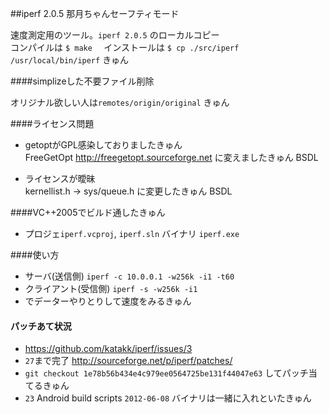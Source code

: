 ##iperf 2.0.5 那月ちゃんセーフティモード

速度測定用のツール。`iperf 2.0.5` のローカルコピー   
コンパイルは `$ make  ` インストールは ` $ cp ./src/iperf  /usr/local/bin/iperf ` きゅん    

####simplizeした不要ファイル削除

オリジナル欲しい人は`remotes/origin/original` きゅん   

####ライセンス問題

* getoptがGPL感染しておりましたきゅん  
FreeGetOpt http://freegetopt.sourceforge.net に変えましたきゅん  BSDL  

* ライセンスが曖昧  
kernellist.h -> sys/queue.h に変更したきゅん BSDL  

####VC++2005でビルド通したきゅん

* プロジェ`iperf.vcproj`, `iperf.sln` バイナリ `iperf.exe` 

####使い方

* サーバ(送信側) `iperf -c 10.0.0.1 -w256k -i1 -t60` 
* クライアント(受信側) `iperf -s -w256k -i1`
* でデーターやりとりして速度をみるきゅん   

#### パッチあて状況

* https://github.com/katakk/iperf/issues/3
* `27`まで完了  http://sourceforge.net/p/iperf/patches/   
* `git checkout 1e78b56b434e4c979ee0564725be131f44047e63` してパッチ当てるきゅん   
* `23`    Android build scripts        `2012-06-08`  バイナリは一緒に入れといたきゅん     
 



